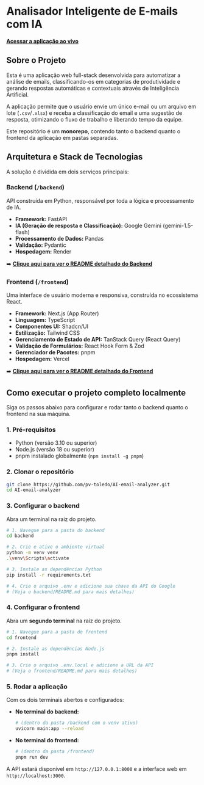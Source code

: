 # Analisador Inteligente de E-mails com IA

[**Acessar a aplicação ao vivo**](https://ai-email-analyzer.vercel.app)

## Sobre o Projeto

Esta é uma aplicação web full-stack desenvolvida para automatizar a análise de emails, classificando-os em categorias de produtividade e gerando respostas automáticas e contextuais através de Inteligência Artificial.

A aplicação permite que o usuário envie um único e-mail ou um arquivo em lote (`.csv`/`.xlsx`) e receba a classificação do email e uma sugestão de resposta, otimizando o fluxo de trabalho e liberando tempo da equipe.

Este repositório é um **monorepo**, contendo tanto o backend quanto o frontend da aplicação em pastas separadas.

## Arquitetura e Stack de Tecnologias

A solução é dividida em dois serviços principais:

### Backend (`/backend`)

API construída em Python, responsável por toda a lógica e processamento de IA.

* **Framework:** FastAPI
* **IA (Geração de resposta e Classificação):** Google Gemini (gemini-1.5-flash)
* **Processamento de Dados:** Pandas
* **Validação:** Pydantic
* **Hospedagem:** Render

➡️ [**Clique aqui para ver o README detalhado do Backend**](./backend/README.md)

###  Frontend (`/frontend`)

Uma interface de usuário moderna e responsiva, construída no ecossistema React.

* **Framework:** Next.js (App Router)
* **Linguagem:** TypeScript
* **Componentes UI:** Shadcn/UI
* **Estilização:** Tailwind CSS
* **Gerenciamento de Estado de API:** TanStack Query (React Query)
* **Validação de Formulários:** React Hook Form & Zod
* **Gerenciador de Pacotes:** pnpm
* **Hospedagem:** Vercel

➡️ [**Clique aqui para ver o README detalhado do Frontend**](./frontend/README.md)

## Como executar o projeto completo localmente

Siga os passos abaixo para configurar e rodar tanto o backend quanto o frontend na sua máquina.

### 1. Pré-requisitos

* Python (versão 3.10 ou superior)
* Node.js (versão 18 ou superior)
* pnpm instalado globalmente (`npm install -g pnpm`)

### 2. Clonar o repositório

```bash
git clone https://github.com/pv-toledo/AI-email-analyzer.git
cd AI-email-analyzer
```

### 3. Configurar o backend

Abra um terminal na raiz do projeto.

```bash
# 1. Navegue para a pasta do backend
cd backend

# 2. Crie e ative o ambiente virtual
python -m venv venv
.\venv\Scripts\activate

# 3. Instale as dependências Python
pip install -r requirements.txt

# 4. Crie o arquivo .env e adicione sua chave da API do Google
# (Veja o backend/README.md para mais detalhes)
```

### 4. Configurar o frontend

Abra um **segundo terminal** na raiz do projeto.

```bash
# 1. Navegue para a pasta do frontend
cd frontend

# 2. Instale as dependências Node.js
pnpm install

# 3. Crie o arquivo .env.local e adicione a URL da API
# (Veja o frontend/README.md para mais detalhes)
```

### 5. Rodar a aplicação

Com os dois terminais abertos e configurados:

* **No terminal do backend:**
  ```bash
  # (dentro da pasta /backend com o venv ativo)
  uvicorn main:app --reload
  ```

* **No terminal do frontend:**
  ```bash
  # (dentro da pasta /frontend)
  pnpm run dev
  ```

A API estará disponível em `http://127.0.0.1:8000` e a interface web em `http://localhost:3000`.

